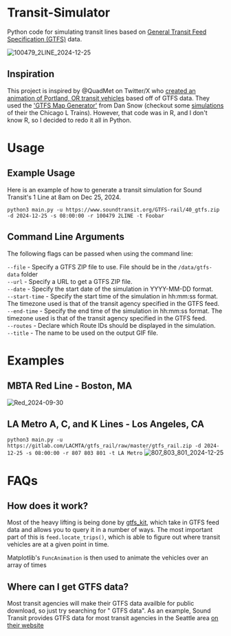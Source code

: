 # Transit-Simulator
Python code for simulating transit lines based on [General Transit Feed Specification (GTFS)](https://gtfs.org/) data.

![100479_2LINE_2024-12-25](https://github.com/user-attachments/assets/805ca97f-7af6-4cbd-8e2f-ce5bd6a3e9f9)

## Inspiration
This project is inspired by @QuadMet on Twitter/X who [created an animation of Portland, OR transit vehicles](https://twitter.com/quadmet/status/1768852830012805455?s=12&t=UdCSxpmnsn74xbyL8_LL1A) based off of GTFS data. They used the ['GTFS Map Generator'](https://gist.github.com/dfsnow/6cef8184ed0dbccadc0cd56a0d22b8be) from Dan Snow (checkout some [simulations](https://sno.ws/writing/2021/03/03/creating-moving-transit-maps-with-r-and-gtfs-feeds/) of their the Chicago L Trains). However, that code was in R, and I don't know R, so I decided to redo it all in Python.

# Usage

## Example Usage
Here is an example of how to generate a transit simulation for Sound Transit's 1 Line at 8am on Dec 25, 2024.

`python3 main.py -u https://www.soundtransit.org/GTFS-rail/40_gtfs.zip -d 2024-12-25 -s 08:00:00 -r 100479 2LINE -t Foobar`

## Command Line Arguments
The following flags can be passed when using the command line:

`--file` - Specify a GTFS ZIP file to use. File should be in the `/data/gtfs-data` folder<br />
`--url` - Specify a URL to get a GTFS ZIP file.<br />
`--date` - Specify the start date of the simulation in YYYY-MM-DD format.<br />
`--start-time` - Specify the start time of the simulation in hh:mm:ss format. The timezone used is that of the transit agency specified in the GTFS feed.<br />
`--end-time` - Specify the end time of the simulation in hh:mm:ss format. The timezone used is that of the transit agency specified in the GTFS feed.<br />
`--routes` - Declare which Route IDs should be displayed in the simulation.<br />
`--title` - The name to be used on the output GIF file.

# Examples

## MBTA Red Line - Boston, MA
![Red_2024-09-30](https://github.com/user-attachments/assets/02a0bd4b-2328-4cb9-9a01-4482330557e8)

## LA Metro A, C, and K Lines - Los Angeles, CA
`python3 main.py -u https://gitlab.com/LACMTA/gtfs_rail/raw/master/gtfs_rail.zip -d 2024-12-25 -s 08:00:00 -r 807 803 801 -t LA Metro`
![807_803_801_2024-12-25](https://github.com/user-attachments/assets/f4bc3f24-7256-40ba-b385-4f74ccaab53b)

# FAQs

## How does it work?
Most of the heavy lifting is being done by [gtfs_kit](https://github.com/mrcagney/gtfs_kit), which take in GTFS feed data and allows you to query it in a number of ways. The most important part of this is `feed.locate_trips()`, which is able to figure out where transit vehicles are at a given point in time.

Matplotlib's `FuncAnimation` is then used to animate the vehicles over an array of times

## Where can I get GTFS data?
Most transit agencies will make their GTFS data availble for public download, so just try searching for "<city name> GTFS data". As an example, Sound Transit provides GTFS data for most transit agencies in the Seattle area [on their website](https://www.soundtransit.org/help-contacts/business-information/open-transit-data-otd/otd-downloads)
